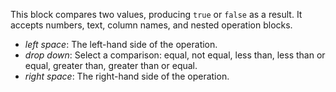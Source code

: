 This block compares two values, producing `true` or `false` as a result.
It accepts numbers, text, column names, and nested operation blocks.

- *left space*: The left-hand side of the operation.
- *drop down*: Select a comparison: equal, not equal, less than, less than or equal, greater than, greater than or equal.
- *right space*: The right-hand side of the operation.
